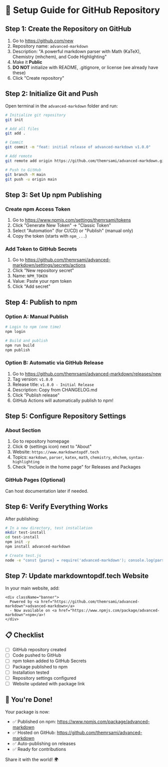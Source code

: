 # 🚀 Setup Guide for GitHub Repository

## Step 1: Create the Repository on GitHub

1. Go to https://github.com/new
2. Repository name: `advanced-markdown`
3. Description: "A powerful markdown parser with Math (KaTeX), Chemistry (mhchem), and Code Highlighting"
4. Make it **Public**
5. **DO NOT** initialize with README, .gitignore, or license (we already have these)
6. Click "Create repository"

## Step 2: Initialize Git and Push

Open terminal in the `advanced-markdown` folder and run:

```bash
# Initialize git repository
git init

# Add all files
git add .

# Commit
git commit -m "feat: initial release of advanced-markdown v1.0.0"

# Add remote
git remote add origin https://github.com/themrsami/advanced-markdown.git

# Push to GitHub
git branch -M main
git push -u origin main
```

## Step 3: Set Up npm Publishing

### Create npm Access Token

1. Go to https://www.npmjs.com/settings/themrsami/tokens
2. Click "Generate New Token" → "Classic Token"
3. Select "Automation" (for CI/CD) or "Publish" (manual only)
4. Copy the token (starts with `npm_...`)

### Add Token to GitHub Secrets

1. Go to https://github.com/themrsami/advanced-markdown/settings/secrets/actions
2. Click "New repository secret"
3. Name: `NPM_TOKEN`
4. Value: Paste your npm token
5. Click "Add secret"

## Step 4: Publish to npm

### Option A: Manual Publish

```bash
# Login to npm (one time)
npm login

# Build and publish
npm run build
npm publish
```

### Option B: Automatic via GitHub Release

1. Go to https://github.com/themrsami/advanced-markdown/releases/new
2. Tag version: `v1.0.0`
3. Release title: `v1.0.0 - Initial Release`
4. Description: Copy from CHANGELOG.md
5. Click "Publish release"
6. GitHub Actions will automatically publish to npm!

## Step 5: Configure Repository Settings

### About Section
1. Go to repository homepage
2. Click ⚙️ (settings icon) next to "About"
3. Website: `https://www.markdowntopdf.tech`
4. Topics: `markdown`, `parser`, `katex`, `math`, `chemistry`, `mhchem`, `syntax-highlighting`
5. Check "Include in the home page" for Releases and Packages

### GitHub Pages (Optional)
Can host documentation later if needed.

## Step 6: Verify Everything Works

After publishing:

```bash
# In a new directory, test installation
mkdir test-install
cd test-install
npm init -y
npm install advanced-markdown

# Create test.js
node -e "const {parse} = require('advanced-markdown'); console.log(parse('# Test $x^2$'));"
```

## Step 7: Update markdowntopdf.tech Website

In your main website, add:

```tsx
<div className="banner">
  Powered by <a href="https://github.com/themrsami/advanced-markdown">advanced-markdown</a>
  - Now available on <a href="https://www.npmjs.com/package/advanced-markdown">npm</a>!
</div>
```

## 📋 Checklist

- [ ] GitHub repository created
- [ ] Code pushed to GitHub
- [ ] npm token added to GitHub Secrets
- [ ] Package published to npm
- [ ] Installation tested
- [ ] Repository settings configured
- [ ] Website updated with package link

## 🎉 You're Done!

Your package is now:
- ✅ Published on npm: https://www.npmjs.com/package/advanced-markdown
- ✅ Hosted on GitHub: https://github.com/themrsami/advanced-markdown
- ✅ Auto-publishing on releases
- ✅ Ready for contributions

Share it with the world! 🌍
